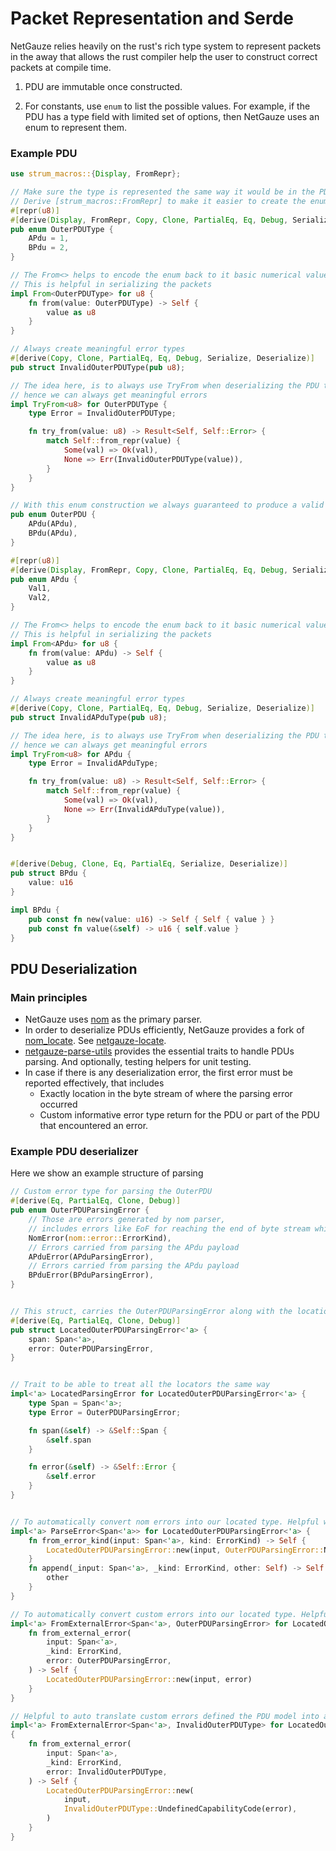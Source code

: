 # Packet Representation and Serde

NetGauze relies heavily on the rust's rich type system to represent packets in the away that allows the rust compiler
help the user to construct correct packets at compile time.

1. PDU are immutable once constructed.

2. For constants, use `enum` to list the possible values. For example, if the PDU has a type field with limited set
   of options, then NetGauze uses an enum to represent them.

### Example PDU

```rust
use strum_macros::{Display, FromRepr};

// Make sure the type is represented the same way it would be in the PDU, here it's a one unassigned octet.
// Derive [strum_macros::FromRepr] to make it easier to create the enum from a numerical value 
#[repr(u8)]
#[derive(Display, FromRepr, Copy, Clone, PartialEq, Eq, Debug, Serialize, Deserialize)]
pub enum OuterPDUType {
    APdu = 1,
    BPdu = 2,
}

// The From<> helps to encode the enum back to it basic numerical value.
// This is helpful in serializing the packets
impl From<OuterPDUType> for u8 {
    fn from(value: OuterPDUType) -> Self {
        value as u8
    }
}

// Always create meaningful error types
#[derive(Copy, Clone, PartialEq, Eq, Debug, Serialize, Deserialize)]
pub struct InvalidOuterPDUType(pub u8);

// The idea here, is to always use TryFrom when deserializing the PDU type,
// hence we can always get meaningful errors 
impl TryFrom<u8> for OuterPDUType {
    type Error = InvalidOuterPDUType;

    fn try_from(value: u8) -> Result<Self, Self::Error> {
        match Self::from_repr(value) {
            Some(val) => Ok(val),
            None => Err(InvalidOuterPDUType(value)),
        }
    }
}

// With this enum construction we always guaranteed to produce a valid type for the PDU
pub enum OuterPDU {
    APdu(APdu),
    BPdu(APdu),
}

#[repr(u8)]
#[derive(Display, FromRepr, Copy, Clone, PartialEq, Eq, Debug, Serialize, Deserialize)]
pub enum APdu {
    Val1,
    Val2,
}

// The From<> helps to encode the enum back to it basic numerical value.
// This is helpful in serializing the packets
impl From<APdu> for u8 {
    fn from(value: APdu) -> Self {
        value as u8
    }
}

// Always create meaningful error types
#[derive(Copy, Clone, PartialEq, Eq, Debug, Serialize, Deserialize)]
pub struct InvalidAPduType(pub u8);

// The idea here, is to always use TryFrom when deserializing the PDU type,
// hence we can always get meaningful errors 
impl TryFrom<u8> for APdu {
    type Error = InvalidAPduType;

    fn try_from(value: u8) -> Result<Self, Self::Error> {
        match Self::from_repr(value) {
            Some(val) => Ok(val),
            None => Err(InvalidAPduType(value)),
        }
    }
}


#[derive(Debug, Clone, Eq, PartialEq, Serialize, Deserialize)]
pub struct BPdu {
    value: u16
}

impl BPdu {
    pub const fn new(value: u16) -> Self { Self { value } }
    pub const fn value(&self) -> u16 { self.value }
}
```

## PDU Deserialization

### Main principles

* NetGauze uses [nom](https://github.com/geal/nom) as the primary parser.
* In order to deserialize PDUs efficiently, NetGauze provides a fork
  of [nom_locate](https://github.com/fflorent/nom_locate). See [netgauze-locate](../netgauze-locate/README.md).
* [netgauze-parse-utils](../netgauze-parse-utils) provides the essential traits to handle PDUs parsing. And
  optionally, testing helpers for unit testing.
* In case if there is any deserialization error, the first error must be reported effectively, that includes
    * Exactly location in the byte stream of where the parsing error occurred
    * Custom informative error type return for the PDU or part of the PDU that encountered an error.

### Example PDU deserializer

Here we show an example structure of parsing

```rust
// Custom error type for parsing the OuterPDU
#[derive(Eq, PartialEq, Clone, Debug)]
pub enum OuterPDUParsingError {
    // Those are errors generated by nom parser, 
    // includes errors like EoF for reaching the end of byte stream while still expecting more data
    NomError(nom::error::ErrorKind),
    // Errors carried from parsing the APdu payload 
    APduError(APduParsingError),
    // Errors carried from parsing the APdu payload 
    BPduError(BPduParsingError),
}


// This struct, carries the OuterPDUParsingError along with the location where it happened
#[derive(Eq, PartialEq, Clone, Debug)]
pub struct LocatedOuterPDUParsingError<'a> {
    span: Span<'a>,
    error: OuterPDUParsingError,
}


// Trait to be able to treat all the locators the same way
impl<'a> LocatedParsingError for LocatedOuterPDUParsingError<'a> {
    type Span = Span<'a>;
    type Error = OuterPDUParsingError;

    fn span(&self) -> &Self::Span {
        &self.span
    }

    fn error(&self) -> &Self::Error {
        &self.error
    }
}


// To automatically convert nom errors into our located type. Helpful when using ? after each parser.
impl<'a> ParseError<Span<'a>> for LocatedOuterPDUParsingError<'a> {
    fn from_error_kind(input: Span<'a>, kind: ErrorKind) -> Self {
        LocatedOuterPDUParsingError::new(input, OuterPDUParsingError::NomError(kind))
    }
    fn append(_input: Span<'a>, _kind: ErrorKind, other: Self) -> Self {
        other
    }
}

// To automatically convert custom errors into our located type. Helpful when using ? after each parser.
impl<'a> FromExternalError<Span<'a>, OuterPDUParsingError> for LocatedOuterPDUParsingError<'a> {
    fn from_external_error(
        input: Span<'a>,
        _kind: ErrorKind,
        error: OuterPDUParsingError,
    ) -> Self {
        LocatedOuterPDUParsingError::new(input, error)
    }
}

// Helpful to auto translate custom errors defined the PDU model into a located error.
impl<'a> FromExternalError<Span<'a>, InvalidOuterPDUType> for LocatedOuterPDUParsingError<'a>
{
    fn from_external_error(
        input: Span<'a>,
        _kind: ErrorKind,
        error: InvalidOuterPDUType,
    ) -> Self {
        LocatedOuterPDUParsingError::new(
            input,
            InvalidOuterPDUType::UndefinedCapabilityCode(error),
        )
    }
}


```
                 
  